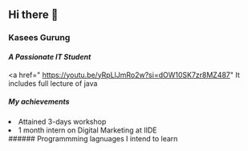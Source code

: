 ## Hi there 👋
### Kasees Gurung
#### <i> A Passionate IT Student </i>
<a href=" https://youtu.be/yRpLlJmRo2w?si=dOW10SK7zr8MZ487" It includes full lecture of java</a>
##### My achievements
<li> Attained 3-days workshop</li>
<li> 1 month intern on Digital Marketing at IIDE</li>
###### Programmming lagnuages I intend to learn

<!--
**kasees/kasees** is a ✨ _special_ ✨ repository because its `README.md` (this file) appears on your GitHub profile.

Here are some ideas to get you started:

- 🔭 I’m currently working on ...
- 🌱 I’m currently learning ...
- 👯 I’m looking to collaborate on ...
- 🤔 I’m looking for help with ...
- 💬 Ask me about ...
- 📫 How to reach me: ...
- 😄 Pronouns: ...
- ⚡ Fun fact: ...
-->
